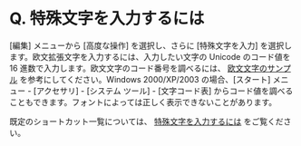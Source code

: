 # Q. 特殊文字を入力するには

\[編集\] メニューから \[高度な操作\] を選択し、さらに \[特殊文字を入力\] を選択します。欧文拡張文字を入力するには、入力したい文字の Unicode
のコード値を 16 進数で入力します。欧文文字のコード番号を調べるには、 [欧文文字のサンプル](../../howto/edit/special_char_sample) を参考にしてください。Windows
2000/XP/2003 の場合、\[スタート\] メニュー - \[アクセサリ\] - \[システム ツール\] - \[文字コード表\]
からコード値を調べることもできます。フォントによっては正しく表示できないことがあります。

既定のショートカット一覧については、 [特殊文字を入力するには](../../howto/edit/edit_special_char) をご覧ください。
